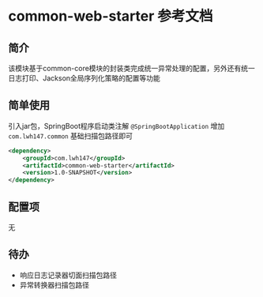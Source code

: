 # common-web-starter 参考文档

## 简介

该模块基于common-core模块的封装类完成统一异常处理的配置，另外还有统一日志打印、Jackson全局序列化策略的配置等功能

## 简单使用

引入jar包，SpringBoot程序启动类注解 `@SpringBootApplication` 增加 `com.lwh147.common` 基础扫描包路径即可

```xml
<dependency>
    <groupId>com.lwh147</groupId>
    <artifactId>common-web-starter</artifactId>
    <version>1.0-SNAPSHOT</version>
</dependency>
```

## 配置项

无

## 待办

* 响应日志记录器切面扫描包路径
* 异常转换器扫描包路径
